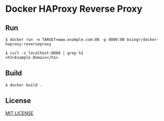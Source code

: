 # Docker HAProxy Reverse Proxy

## Run

    $ docker run -e TARGET=www.example.com:80 -p 8080:80 bsingr/docker-haproxy-reverseproxy 
    
    $ curl -s localhost:8080 | grep h1
    <h1>Example Domain</h1>

## Build

    $ docker build .

## License

[MIT LICENSE](LICENSE)
